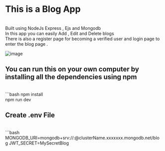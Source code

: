 # This is a Blog App
<br>
Built using NodeJs Express , Ejs and Mongodb <br>
In this app you can easily Add , Edit and Delete blogs<br>
There is also a register page for becoming a verified user and login page to enter the blog page .<br>

![image](https://github.com/user-attachments/assets/d44c8a86-f1a3-4392-943f-ae04762744d8)

## You can run this on your own computer by installing all the dependencies using npm
<br>
```bash
npm install<br>
npm run dev<br>


## Create .env File 
<br>
```bash
MONGODB_URI=mongodb+srv://<username>:<password>@clusterName.xxxxxxx.mongodb.net/blog
JWT_SECRET=MySecretBlog
